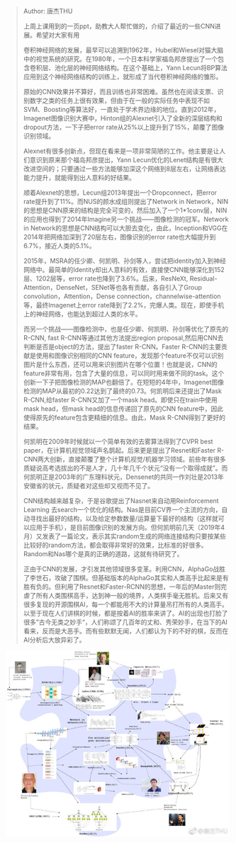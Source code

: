 >   Author: 唐杰THU
>
>   上周上课用到的一页ppt，助教大人帮忙做的，介绍了最近的一些CNN进展。希望对大家有用
>
>   卷积神经网络的发展，最早可以追溯到1962年，Hubel和Wiesel对猫大脑中的视觉系统的研究。在1980年，一个日本科学家福岛邦彦提出了一个包含卷积层、池化层的神经网络结构。在这个基础上，Yann Lecun将BP算法应用到这个神经网络结构的训练上，就形成了当代卷积神经网络的雏形。
>
>   原始的CNN效果并不算好，而且训练也非常困难。虽然也在阅读支票、识别数字之类的任务上很有效果，但由于在一般的实际任务中表现不如SVM、Boosting等算法好，一直处于学术界边缘的地位。直到2012年，Imagenet图像识别大赛中，Hinton组的Alexnet引入了全新的深层结构和dropout方法，一下子把error rate从25%以上提升到了15%，颠覆了图像识别领域。
>
>   Alexnet有很多创新点，但现在看来是一项非常简陋的工作。他主要是让人们意识到原来那个福岛邦彦提出，Yann Lecun优化的Lenet结构是有很大改进空间的；只要通过一些方法能够加深这个网络到8层左右，让网络表达能力提升，就能得到出人意料的好结果。
>
>   顺着Alexnet的思想，Lecun组2013年提出一个Dropconnect，把error rate提升到了11%。而NUS的颜水成组则提出了Network in Network，NIN的思想是CNN原来的结构是完全可变的，然后加入了一个1*1conv层，NIN的应用也得到了2014年Imagine另一个挑战——图像检测的冠军。Network in Network的思想是CNN结构可以大胆去变化，由此，Inception和VGG在2014年把网络加深到了20层左右，图像识别的error rate也大幅提升到6.7%，接近人类的5.1%。
>
>   2015年，MSRA的任少卿、何凯明、孙剑等人，尝试把identity加入到神经网络中。最简单的Identity却出人意料的有效，直接使CNN能够深化到152层、1202层等，error rate也降到了3.6%。后来，ResNeXt, Residual-Attention，DenseNet，SENet等也各有贡献，各自引入了Group convolution，Attention，Dense connection，channelwise-attention等，最终Imagenet上error rate降到了2.2%，完爆人类。现在，即使手机上的神经网络，也能达到超过人类的水平。
>
>   而另一个挑战——图像检测中，也是任少卿、何凯明、孙剑等优化了原先的R-CNN, fast R-CNN等通过其他方法提出region proposal,然后用CNN去判断是否是object的方法，提出了faster R-CNN。Faster R-CNN的主要贡献是使用和图像识别相同的CNN feature，发现那个feature不仅可以识别图片是什么东西，还可以用来识别图片在哪个位置！也就是说，CNN的feature非常有用，包含了大量的信息，可以同时用来做不同的task。这个创新一下子把图像检测的MAP也翻倍了。在短短的4年中，Imagenet图像检测的MAP从最初的0.22达到了最终的0.73。何凯明后来还提出了Mask R-CNN,给faster R-CNN又加了一个mask head。即使只在train中使用mask head，但mask head的信息传递回了原先的CNN feature中，因此使得原先的feature包含更精细的信息。由此，Mask R-CNN得到了更好的结果。
>
>   何凯明在2009年时候就以一个简单有效的去雾算法得到了CVPR best paper，在计算机视觉领域声名鹊起。后来更是提出了Resnet和Faster R-CNN两大创新，直接颠覆了整个计算机视觉/机器学习领域。前些年有很多质疑说高考选拔出的不是人才，几十年几千个状元“没有一个取得成就”。而何凯明正是2003年的广东理科状元，Densenet的共同一作刘壮是2013年安徽省的状元，质疑者对这些却又视而不见了。
>
>   CNN结构越来越复杂，于是谷歌提出了Nasnet来自动用Reinforcement Learning 去search一个优化的结构。Nas是目前CV界一个主流的方向，自动寻找出最好的结构，以及给定参数数量/运算量下最好的结构（这样就可以应用于手机），是目前图像识别的发展方向。但何凯明前几天（2019年4月）又发表了一篇论文，表示其实random生成的网络连接结构只要按某些比较好的random方法，都会取得非常好的效果，比标准的好很多。Random和Nas哪个是真的正确的道路，这就有待研究了。
>
>   正由于CNN的发展，才引发其他领域很多变革。利用CNN，AlphaGo战胜了李世石，攻破了围棋。但基础版本的AlphaGo其实和人类高手比起来是有胜有负的。但利用了Resnet和Faster-RCNN的思想，一年后的Master则完虐了所有人类围棋高手，达到神一般的境界，人类棋手毫无胜机。后来又有很多复现的开源围棋AI，每一个都能用不大的计算量吊打所有的人类高手。以至于现在人们讲棋的时候，都是按着AI的胜率来讲了。AI的出现也打脸了很多”古今无类之妙手“，人们称颂了几百年的丈和、秀荣妙手，在当下的AI看来，反而是大恶手。而有些默默无闻，人们都认为下的不好的棋，反而在AI分析后大放异彩了。  

![img](imgs/7ebeb44bly1g1v4bbpt2oj20zy0u01ky.jpg)